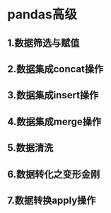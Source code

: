 # pandas高级

## 1.数据筛选与赋值

## 2.数据集成concat操作

## 3.数据集成insert操作

## 4.数据集成merge操作

## 5.数据清洗

## 6.数据转化之变形金刚

## 7.数据转换apply操作